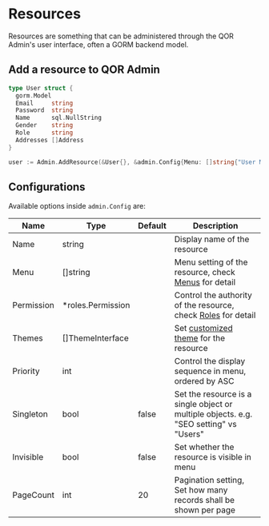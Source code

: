 # Resources

Resources are something that can be administered through the QOR Admin's user interface, often a GORM backend model.

## Add a resource to QOR Admin

```go
type User struct {
  gorm.Model
  Email     string
  Password  string
  Name      sql.NullString
  Gender    string
  Role      string
  Addresses []Address
}

user := Admin.AddResource(&User{}, &admin.Config{Menu: []string{"User Management"}})
```

## Configurations

Available options inside `admin.Config` are:

| Name       | Type              | Default | Description                                                                                         |
| ---        | ---               | ---     | ---                                                                                                 |
| Name       | string            |         | Display name of the resource                                                                        |
| Menu       | []string          |         | Menu setting of the resource, check [Menus](../admin/theming_and_customization.md#menus) for detail |
| Permission | *roles.Permission |         | Control the authority of the resource, check [Roles](../admin/authentication.md) for detail         |
| Themes     | []ThemeInterface  |         | Set [customized theme](../admin/theming_and_customization.md#themes) for the resource               |
| Priority   | int               |         | Control the display sequence in menu, ordered by ASC                                                |
| Singleton  | bool              | false   | Set the resource is a single object or multiple objects. e.g. "SEO setting" vs "Users"              |
| Invisible  | bool              | false   | Set whether the resource is visible in menu                                                         |
| PageCount  | int               | 20      | Pagination setting, Set how many records shall be shown per page                                    |

